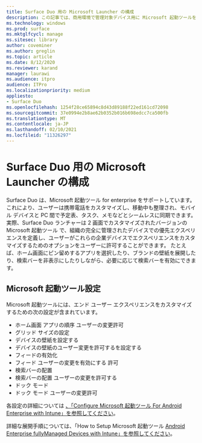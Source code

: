 ```yaml
---
title: Surface Duo 用の Microsoft Launcher の構成
description: この記事では、商用環境で管理対象デバイス用に Microsoft 起動ツールを構成する方法について説明します。
ms.technology: windows
ms.prod: surface
ms.mktglfcycl: manage
ms.sitesec: library
author: coveminer
ms.author: greglin
ms.topic: article
ms.date: 8/12/2020
ms.reviewer: karand
manager: laurawi
ms.audience: itpro
audience: ITPro
ms.localizationpriority: medium
appliesto:
- Surface Duo
ms.openlocfilehash: 1254f28ce65894c8d43d89188f22ed161cd72098
ms.sourcegitcommit: 37e0994e2b8ae62b0352b016b698edcc7ca500fb
ms.translationtype: MT
ms.contentlocale: ja-JP
ms.lasthandoff: 02/10/2021
ms.locfileid: "11326297"
---
```

# Surface Duo 用の Microsoft Launcher の構成

Surface Duo は、Microsoft 起動ツール for enterprise をサポートしています。これにより、ユーザーは携帯電話をカスタマイズし、移動中も整理され、モバイル デバイスと PC 間で予定表、タスク、メモなどとシームレスに同期できます。 実際、Surface Duo ランチャーは 2 画面でカスタマイズされたバージョンの Microsoft 起動ツール で、組織の完全に管理されたデバイスでの優先エクスペリエンスを定義し、ユーザーがこれらの企業デバイスでエクスペリエンスをカスタマイズするためのオプションをユーザーに許可することができます。 たとえば、ホーム画面にピン留めするアプリを選択したり、ブランドの壁紙を展開したり、検索バーを非表示にしたりしながら、必要に応じて検索バーを有効にできます。

##  <a name="microsoft-launcher-settings"></a>Microsoft 起動ツール設定

Microsoft 起動ツールには、エンド ユーザー エクスペリエンスをカスタマイズするための次の設定が含まれています。


- ホーム画面 アプリの順序 ユーザーの変更許可
- グリッド サイズの設定
- デバイスの壁紙を設定する
- デバイスの壁紙のユーザー変更を許可するを設定する
- フィードの有効化
- フィード ユーザーの変更を有効にする 許可
- 検索バーの配置
- 検索バーの配置 ユーザーの変更を許可する
- ドック モード
- ドック モード ユーザーの変更許可

各設定の詳細については [、「Configure Microsoft 起動ツール For Android Enterprise with Intune」を参照してください](https://docs.microsoft.com/mem/intune/apps/configure-microsoft-launcher)。

詳細な展開手順については、「How to Setup Microsoft 起動ツール [Android Enterprise fullyManaged Devices with Intune」を参照してください](https://techcommunity.microsoft.com/t5/intune-customer-success/how-to-setup-microsoft-launcher-on-android-enterprise-fully/ba-p/1482134)。
